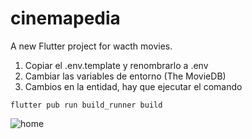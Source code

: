 # cinemapedia

A new Flutter project for wacth movies.

1. Copiar el .env.template y renombrarlo a .env
2. Cambiar las variables de entorno (The MovieDB)
3. Cambios en la entidad, hay que ejecutar el comando
```
flutter pub run build_runner build
```
![home](https://github.com/jllanas1986/cinemapedia/assets/122029674/c1cf9e5d-d884-43b9-afd8-88c96981ae0e.gif)

